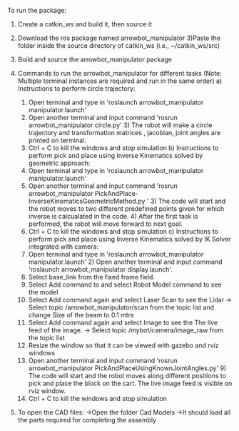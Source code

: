 To run the package:
1) Create a catkin_ws and build it, then source it
2) Download the ros package named arrowbot_manipulator
3)Paste the folder inside the source directory of catkin_ws (i.e., ~/catkin_ws/src)
4) Build and source the arrowbot_manipulator package
5) Commands to run the arrowbot_manipulator for different tasks (Note: Multiple terminal instances are required and run in the same order)
     a) Instructions to perform circle trajectory:
	 1) Open terminal and type in 'roslaunch arrowbot_manipulator manipulator.launch'
	 2) Open another terminal and input command 'rosrun arrowbot_manipulator circle.py'
         3) The robot will make a circle trajectory and transformation matrices , jacobian, joint angles are printed on terminal.
	 4) Ctrl + C to kill the windows and stop simulation
     b) Instructions to perform pick and place using Inverse Kinematics solved by geometric approach:
	1) Open terminal and type in 'roslaunch arrowbot_manipulator manipulator.launch'
	2) Open another terminal and input command 'rosrun arrowbot_manipulator PickAndPlace-InverseKinematicsGeometricMethod.py '
        3) The code will start and the robot moves to two different predefined points given for which inverse is calcualated in the code.
        4) After the first task is performed, the robot will move forward to next goal.
	5) Ctrl + C to kill the windows and stop simulation
     c) Instructions to perform pick and place using Inverse Kinematics solved by IK Solver integrated with camera:
	1) Open terminal and type in 'roslaunch arrowbot_manipulator manipulator.launch'
        2) Open another terminal and input command 'roslaunch arrowbot_manipulator display.launch'.
	3) Select base_link from the fixed frame field.
	4) Select Add command to and select Robot Model command to see the model
	5) Select Add command again and select Laser Scan to see the Lidar
		-> Select topic /arrowbot_manipulator/scan from the topic list and change Size of the beam to 0.1 mtrs
	6) Select Add command again and select Image to see the The live feed of the image.
		-> Select topic /mybot/camera/image_raw from the topic list 
	7) Resize the window so that it can be viewed with gazebo and rviz windows
	8) Open another terminal and input command 'rosrun arrowbot_manipulator PickAndPlaceUsingKnownJointAngles.py'
        9) The code will start and the robot moves along different positions to pick and place the block on the cart. The live image feed   		is visible on rviz window.
	10) Ctrl + C to kill the windows and stop simulation


6) To open the CAD files:
	->Open the folder Cad Models
	->It should load all the parts required for completing the assembly


